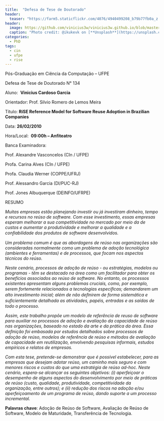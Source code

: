```yaml
---
title:  "Defesa de Tese de Doutorado"
header:
  teaser: "https://farm5.staticflickr.com/4076/4940499208_b79b77fb0a_z.jpg"
header:
  image: https://github.com/vinicius3w/vinicius3w.github.io/blob/master/images/header-by-jesus-kiteque-224069.jpg?raw=true
  caption: "Photo credit: @ikukevk on [**Unsplash**](https://unsplash.com/photos/w7ZyuGYNpRQ)"
categories: 
  - PhD
tags:
  - cin
  - ufpe
  - rise
---
```


Pós-Graduação em Ciência da Computação – UFPE

Defesa de Tese de Doutorado N° 134

Aluno:  **Vinicius Cardoso Garcia**

Orientador: Prof. Silvio Romero de Lemos Meira

Título: **RiSE Reference Model for Software Reuse Adoption in Brazilian Companies**

Data: **26/02/2010**

Hora/Local:  **09:00h – Anfiteatro**

Banca Examinadora:

Prof. Alexandre Vasconcelos (CIn / UFPE)

Profa. Carina Alves (CIn / UFPE)

Profa. Claudia Werner (COPPE/UFRJ)

Prof. Alessandro Garcia (DI/PUC-RJ)

Prof. Jones Albuquerque (DEINFO/UFRPE)

RESUMO

*Muitas empresas estão planejando investir ou já investiram dinheiro, tempo e recursos no reúso de software. Com esse investimento, essas empresas esperam melhorar a sua competitividade no mercado por meio da de custos e aumentar a produtividade e melhorar a qualidade e a conﬁabilidade dos produtos de software desenvolvidos.*

*Um problema comum é que as abordagens de reúso nas organizações são consideradas normalmente como um problema de adoção tecnológica (ambientes e ferramentas) e de processos, que focam nos aspectos técnicos do reúso.*

*Neste cenário, processos de adoção de reúso - ou estratégias, modelos ou programas - têm se destacado na área como um facilitador para obter os benefícios associados ao reúso de software. No entanto, os processos existentes apresentam alguns problemas cruciais, como, por exemplo, serem fortemente relacionados a tecnologias especíﬁcas; demandarem um alto investimento inicial; além de não deﬁnirem de forma sistemática e suﬁcientemente detalhada as atividades, papéis, entradas e as saídas de todo o processo.*

*Assim, este trabalho propõe um modelo de referência de reuso de software para auxiliar no processos de adoção e avaliação da capacidade de reúso nas organizações, baseado no estado da arte e da prática da área. Essa deﬁnição foi embasada por estudos detalhados sobre processos de adoção de reúso, modelos de referência de reúso e métodos de avaliação de capacidade em reutilização, envolvendo pesquisas informais, estudos empíricos e relatos de empresas.*

*Com esta tese, pretende-se demonstrar que é possível estabelecer, para as empresas que desejam adotar reúso, um caminho mais seguro e com menores riscos e custos do que uma estratégia de reúso ad-hoc. Neste cenário, espera-se alcançar os seguintes objetivos: (i) aperfeiçoar o desempenho de alguns aspectos do desenvolvimento por meio de práticas de reúso (custo, qualidade, produtividade, competitividade da organização, entre outros); e (ii) redução dos riscos na adoção e/ou aperfeiçoamento de um programa de reúso, dando suporte a um processo incremental.*

**Palavras chave**: Adoção de Reúso de Software, Avaliação de Reúso de Software, Modelo de Maturidade, Transferência de Tecnologia.
